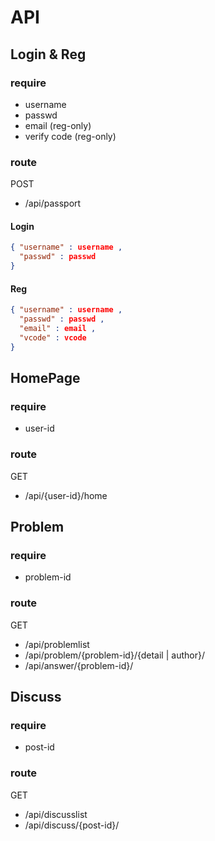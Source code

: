 # API

## Login & Reg

### require
* username
* passwd
* email (reg-only)
* verify code (reg-only)

### route
POST
* /api/passport

#### Login

``` json
{ "username" : username ,
  "passwd" : passwd
}
```

#### Reg

``` json
{ "username" : username ,
  "passwd" : passwd ,
  "email" : email ,
  "vcode" : vcode
}
```

## HomePage

### require
* user-id

### route
GET
* /api/{user-id}/home

## Problem

### require
* problem-id

### route
GET
* /api/problemlist
* /api/problem/{problem-id}/{detail | author}/
* /api/answer/{problem-id}/

## Discuss

### require
* post-id

### route
GET
* /api/discusslist
* /api/discuss/{post-id}/
